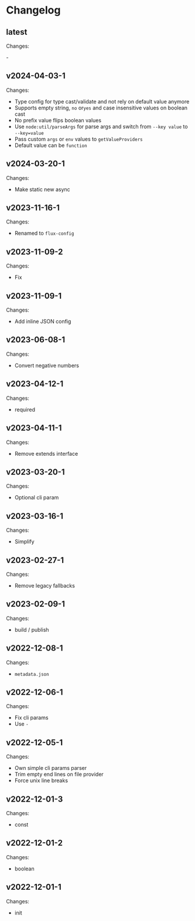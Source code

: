 # Changelog

## latest

Changes:

\-

## v2024-04-03-1

Changes:

- Type config for type cast/validate and not rely on default value anymore
- Supports empty string, `no` or`yes` and case insensitive values on boolean cast
- No prefix value flips boolean values
- Use `node:util/parseArgs` for parse args and switch from `--key value` to `--key=value`
- Pass custom `args` or `env` values to `getValueProviders`
- Default value can be `function`

## v2024-03-20-1

Changes:

- Make static new async

## v2023-11-16-1

Changes:

- Renamed to `flux-config`

## v2023-11-09-2

Changes:

- Fix

## v2023-11-09-1

Changes:

- Add inline JSON config

## v2023-06-08-1

Changes:

- Convert negative numbers

## v2023-04-12-1

Changes:

- required

## v2023-04-11-1

Changes:

- Remove extends interface

## v2023-03-20-1

Changes:

- Optional cli param

## v2023-03-16-1

Changes:

- Simplify

## v2023-02-27-1

Changes:

- Remove legacy fallbacks

## v2023-02-09-1

Changes:

- build / publish

## v2022-12-08-1

Changes:

- `metadata.json`

## v2022-12-06-1

Changes:

- Fix cli params
- Use `-`

## v2022-12-05-1

Changes:

- Own simple cli params parser
- Trim empty end lines on file provider
- Force unix line breaks

## v2022-12-01-3

Changes:

- const

## v2022-12-01-2

Changes:

- boolean

## v2022-12-01-1

Changes:

- init
